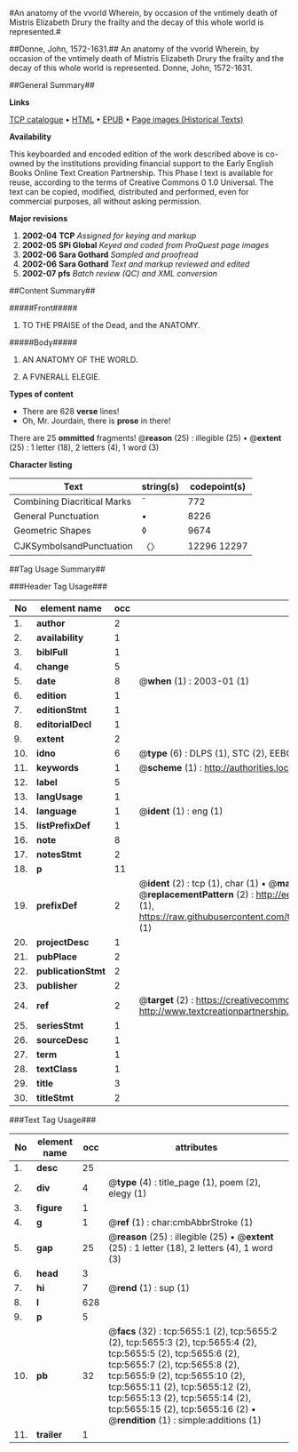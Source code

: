 #An anatomy of the vvorld Wherein, by occasion of the vntimely death of Mistris Elizabeth Drury the frailty and the decay of this whole world is represented.#

##Donne, John, 1572-1631.##
An anatomy of the vvorld Wherein, by occasion of the vntimely death of Mistris Elizabeth Drury the frailty and the decay of this whole world is represented.
Donne, John, 1572-1631.

##General Summary##

**Links**

[TCP catalogue](http://www.ota.ox.ac.uk/tcp/)  • 
[HTML](http://tei.it.ox.ac.uk/tcp/Texts-HTML/free/A20/A20619.html)  • 
[EPUB](http://tei.it.ox.ac.uk/tcp/Texts-EPUB/free/A20/A20619.epub) • 
[Page images (Historical Texts)](https://data.historicaltexts.jisc.ac.uk/view?pubId=eebo-99841096e&pageId=eebo-99841096e-5655-1)

**Availability**

This keyboarded and encoded edition of the
	       work described above is co-owned by the institutions
	       providing financial support to the Early English Books
	       Online Text Creation Partnership. This Phase I text is
	       available for reuse, according to the terms of Creative
	       Commons 0 1.0 Universal. The text can be copied,
	       modified, distributed and performed, even for
	       commercial purposes, all without asking permission.

**Major revisions**

1. __2002-04__ __TCP__ *Assigned for keying and markup*
1. __2002-05__ __SPi Global__ *Keyed and coded from ProQuest page images*
1. __2002-06__ __Sara Gothard__ *Sampled and proofread*
1. __2002-06__ __Sara Gothard__ *Text and markup reviewed and edited*
1. __2002-07__ __pfs__ *Batch review (QC) and XML conversion*

##Content Summary##

#####Front#####

1. TO THE PRAISE of the Dead, and the ANATOMY.

#####Body#####

1. AN ANATOMY OF THE WORLD.

1. A FVNERALL ELEGIE.

**Types of content**

  * There are 628 **verse** lines!
  * Oh, Mr. Jourdain, there is **prose** in there!

There are 25 **ommitted** fragments! 
 @__reason__ (25) : illegible (25)  •  @__extent__ (25) : 1 letter (18), 2 letters (4), 1 word (3)

**Character listing**


|Text|string(s)|codepoint(s)|
|---|---|---|
|Combining             Diacritical Marks|̄|772|
|General Punctuation|•|8226|
|Geometric Shapes|◊|9674|
|CJKSymbolsandPunctuation|〈〉|12296 12297|

##Tag Usage Summary##

###Header Tag Usage###

|No|element name|occ|attributes|
|---|---|---|---|
|1.|__author__|2||
|2.|__availability__|1||
|3.|__biblFull__|1||
|4.|__change__|5||
|5.|__date__|8| @__when__ (1) : 2003-01 (1)|
|6.|__edition__|1||
|7.|__editionStmt__|1||
|8.|__editorialDecl__|1||
|9.|__extent__|2||
|10.|__idno__|6| @__type__ (6) : DLPS (1), STC (2), EEBO-CITATION (1), PROQUEST (1), VID (1)|
|11.|__keywords__|1| @__scheme__ (1) : http://authorities.loc.gov/ (1)|
|12.|__label__|5||
|13.|__langUsage__|1||
|14.|__language__|1| @__ident__ (1) : eng (1)|
|15.|__listPrefixDef__|1||
|16.|__note__|8||
|17.|__notesStmt__|2||
|18.|__p__|11||
|19.|__prefixDef__|2| @__ident__ (2) : tcp (1), char (1)  •  @__matchPattern__ (2) : ([0-9\-]+):([0-9IVX]+) (1), (.+) (1)  •  @__replacementPattern__ (2) : http://eebo.chadwyck.com/downloadtiff?vid=$1&page=$2 (1), https://raw.githubusercontent.com/textcreationpartnership/Texts/master/tcpchars.xml#$1 (1)|
|20.|__projectDesc__|1||
|21.|__pubPlace__|2||
|22.|__publicationStmt__|2||
|23.|__publisher__|2||
|24.|__ref__|2| @__target__ (2) : https://creativecommons.org/publicdomain/zero/1.0/ (1), http://www.textcreationpartnership.org/docs/. (1)|
|25.|__seriesStmt__|1||
|26.|__sourceDesc__|1||
|27.|__term__|1||
|28.|__textClass__|1||
|29.|__title__|3||
|30.|__titleStmt__|2||


###Text Tag Usage###

|No|element name|occ|attributes|
|---|---|---|---|
|1.|__desc__|25||
|2.|__div__|4| @__type__ (4) : title_page (1), poem (2), elegy (1)|
|3.|__figure__|1||
|4.|__g__|1| @__ref__ (1) : char:cmbAbbrStroke (1)|
|5.|__gap__|25| @__reason__ (25) : illegible (25)  •  @__extent__ (25) : 1 letter (18), 2 letters (4), 1 word (3)|
|6.|__head__|3||
|7.|__hi__|7| @__rend__ (1) : sup (1)|
|8.|__l__|628||
|9.|__p__|5||
|10.|__pb__|32| @__facs__ (32) : tcp:5655:1 (2), tcp:5655:2 (2), tcp:5655:3 (2), tcp:5655:4 (2), tcp:5655:5 (2), tcp:5655:6 (2), tcp:5655:7 (2), tcp:5655:8 (2), tcp:5655:9 (2), tcp:5655:10 (2), tcp:5655:11 (2), tcp:5655:12 (2), tcp:5655:13 (2), tcp:5655:14 (2), tcp:5655:15 (2), tcp:5655:16 (2)  •  @__rendition__ (1) : simple:additions (1)|
|11.|__trailer__|1||
